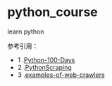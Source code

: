 # python_course
learn python











参考引用：
+ 1 .[Python-100-Days](https://github.com/jackfrued/Python-100-Days/tree/master)
+ 2 .[PythonScraping](https://github.com/Santostang/PythonScraping)
+ 3 .[examples-of-web-crawlers](https://github.com/shengqiangzhang/examples-of-web-crawlers)